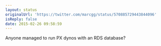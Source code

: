 ```yaml
---
layout: status
originalUrl: 'https://twitter.com/marcgg/status/570885729443844096'
isReply: false
date: 2015-02-26 09:58:59
---
```


Anyone managed to run PX dynos with an RDS database?
